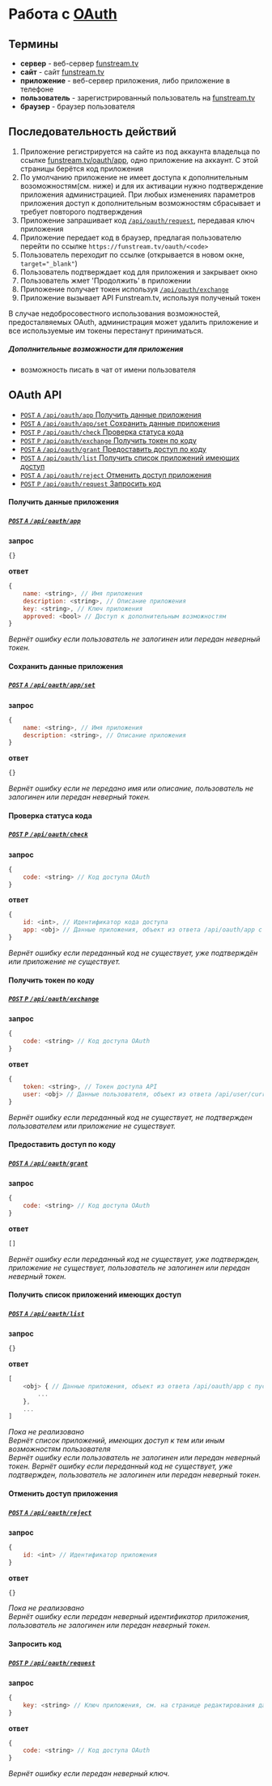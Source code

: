 ﻿Работа с [OAuth](http://oauth.net/)
==================

Термины
------------------
- **сервер** - веб-сервер [funstream.tv](https://funstream.tv/)
- **сайт** - сайт [funstream.tv](https://funstream.tv/)
- **приложение** - веб-сервер приложения, либо приложение в телефоне
- **пользователь** - зарегистрированный пользователь на [funstream.tv](https://funstream.tv/)
- **браузер** - браузер пользователя


Последовательность действий
------------------
1. Приложение регистрируется на сайте из под аккаунта владельца по ссылке [funstream.tv/oauth/app](https://funstream.tv/oauth/app), одно приложение на аккаунт.
   С этой страницы берётся код приложения
2. По умолчанию приложение не имеет доступа к дополнительным возоможностям(см. ниже) и для их активации нужно подтверждение приложения администрацией.
   При любых изменениях параметров приложения доступ к дополнительным возможностям сбрасывает и требует повторого подтверждения
3. Приложение запрашивает код [`/api/oauth/request`](#Запросить-код), передавая ключ приложения
4. Приложение передает код в браузер, предлагая пользователю перейти по ссылке ```https://funstream.tv/oauth/<code>```
5. Пользователь переходит по ссылке (открывается в новом окне, `target="_blank"`)
6. Пользователь подтверждает код для приложения и закрывает окно
7. Пользователь жмет 'Продолжить' в приложении
8. Приложение получает токен используя [`/api/oauth/exchange`](#Получить-токен-по-коду)
9. Приложение вызывает API Funstream.tv, используя полученый токен


В случае недобросовестного использования возможностей, предосталвяемых OAuth, администрация может удалить приложение и все используемые им токены перестанут приниматься.  

##### Дополнительные возможности для приложения
- возможность писать в чат от имени пользователя


OAuth API
------------------
- [`POST` `A` `/api/oauth/app` Получить данные приложения](#Получить-данные-приложения)
- [`POST` `A` `/api/oauth/app/set` Сохранить данные приложения](#Сохранить-данные-приложения)
- [`POST` `P` `/api/oauth/check` Проверка статуса кода](#Проверка-статуса-кода)
- [`POST` `P` `/api/oauth/exchange` Получить токен по коду](#Получить-токен-по-коду)
- [`POST` `A` `/api/oauth/grant` Предоставить доступ по коду](#Предоставить-доступ-по-коду)
- [`POST` `A` `/api/oauth/list` Получить список приложений имеющих доступ](#Получить-список-приложений-имеющих-доступ)
- [`POST` `A` `/api/oauth/reject` Отменить доступ приложения](#Отменить-доступ-приложения)
- [`POST` `P` `/api/oauth/request` Запросить код](#Запросить-код)


#### Получить данные приложения
##### [`POST` `A` `/api/oauth/app`](https://funstream.tv/api/oauth/app)
**запрос**
```js
{}
```
**ответ**
```js
{
    name: <string>, // Имя приложения
    description: <string>, // Описание приложения
    key: <string>, // Ключ приложения
    approved: <bool> // Доступ к дополнительным возможностям
}
```
*Вернёт ошибку если пользователь не залогинен или передан неверный токен.*


#### Сохранить данные приложения
##### [`POST` `A` `/api/oauth/app/set`](https://funstream.tv/api/oauth/app/set)
**запрос**
```js
{
    name: <string>, // Имя приложения
    description: <string>, // Описание приложения
}
```
**ответ**
```js
{}
```
*Вернёт ошибку если не передано имя или описание, пользователь не залогинен или передан неверный токен.*


#### Проверка статуса кода
##### [`POST` `P` `/api/oauth/check`](https://funstream.tv/api/oauth/check)
**запрос**
```js
{
    code: <string> // Код доступа OAuth
}
```
**ответ**
```js
{
    id: <int>, // Идентификатор кода доступа
    app: <obj> // Данные приложения, объект из ответа /api/oauth/app с пустым ключом
}
```
*Вернёт ошибку если переданный код не существует, уже подтверждён или приложение не существует.*


#### Получить токен по коду
##### [`POST` `P` `/api/oauth/exchange`](https://funstream.tv/api/oauth/exchange)
**запрос**
```js
{
    code: <string> // Код доступа OAuth
}
```
**ответ**
```js
{
    token: <string>, // Токен доступа API
    user: <obj> // Данные пользователя, объект из ответа /api/user/current
}
```
*Вернёт ошибку если переданный код не существует, не подтвержден пользователем или приложение не существует.*


#### Предоставить доступ по коду
##### [`POST` `A` `/api/oauth/grant`](https://funstream.tv/api/oauth/grant)
**запрос**
```js
{
    code: <string> // Код доступа OAuth
}
```
**ответ**
```js
[]
```
*Вернёт ошибку если переданный код не существует, уже подтвержден, приложение не существует,
пользователь не залогинен или передан неверный токен.*


#### Получить список приложений имеющих доступ
##### [`POST` `A` `/api/oauth/list`](https://funstream.tv/api/oauth/list)
**запрос**
```js
{}
```
**ответ**
```js
[
    <obj> { // Данные приложения, объект из ответа /api/oauth/app с пустым ключом
        ...
    },
    ...
]
```
*Пока не реализовано*  
*Вернёт список приложений, имеющих доступ к тем или иным возможностям пользователя*  
*Вернёт ошибку если пользователь не залогинен или передан неверный токен.*
*Вернёт ошибку если переданный код не существует, уже подтвержден, пользователь не залогинен или передан неверный токен.*


#### Отменить доступ приложения
##### [`POST` `A` `/api/oauth/reject`](https://funstream.tv/api/oauth/reject)
**запрос**
```js
{
    id: <int> // Идентификатор приложения
}
```
**ответ**
```js
{}
```
*Пока не реализовано*  
*Вернёт ошибку если передан неверный идентификатор приложения, пользователь не залогинен или передан неверный токен.*


#### Запросить код
##### [`POST` `P` `/api/oauth/request`](https://funstream.tv/api/oauth/request)
**запрос**
```js
{
    key: <string> // Ключ приложения, см. на странице редактирования данных приложения
}
```
**ответ**
```js
{
    code: <string> // Код доступа OAuth
}
```
*Вернёт ошибку если передан неверный ключ.*
